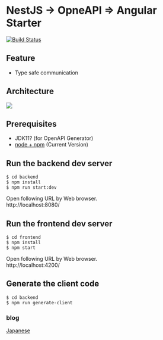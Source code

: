 
# NestJS -> OpneAPI => Angular Starter

[![Build Status](https://travis-ci.org/chibat/nestjs-openapi-angular-starter.svg?branch=master)](https://travis-ci.org/chibat/nestjs-openapi-angular-starter)

## Feature

* Type safe communication

## Architecture

<img src="https://docs.google.com/drawings/d/e/2PACX-1vTNkQFzfRmMoJqEkbVtJXWgwMNgJXJQRiQEjmNajjpYUQboE3syxos7EbMsrpBL8j9WFmyjJCto2sD5/pub?w=632&h=367">

## Prerequisites

* JDK11? (for OpenAPI Generator)
* [node + npm](https://nodejs.org/) (Current Version)

## Run the backend dev server

```
$ cd backend
$ npm install
$ npm run start:dev
```

Open following URL by Web browser.  
http://localhost:8080/

## Run the frontend dev server

```
$ cd frontend
$ npm install
$ npm start
```

Open following URL by Web browser.  
http://localhost:4200/

## Generate the client code

```
$ cd backend
$ npm run generate-client
```

### blog

[Japanese](https://qiita.com/chibato/items/35785ee84033fb1d91fb)
